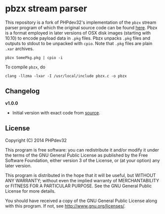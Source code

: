 # pbzx stream parser

This repository is a fork of PHPdev32's implementation of the `pbzx` stream
parser program of which the original source code can be found [here][source].
Pbzx is a format employed in later versions of OSX disk images (starting with
10.10) to encode payload data in `.pkg` files. Pbzx unpacks `.pkg` files and
outputs to stdout to be unpacked with `cpio`. Note that `.pkg` files are plain
`.xar` archives.

    pbzx SomePkg.pkg | cpio -i

  [source]: www.tonymacx86.com/general-help/135458-pbzx-stream-parser.html

To compile `pbzx`, do

    clang -llzma -lxar -I /usr/local/include pbzx.c -o pbzx

## Changelog

__v1.0.0__

- Initial version with exact code from [source].

## License

Copyright (C) 2014  PHPdev32

This program is free software: you can redistribute it and/or modify
it under the terms of the GNU General Public License as published by
the Free Software Foundation, either version 3 of the License, or
(at your option) any later version.

This program is distributed in the hope that it will be useful,
but WITHOUT ANY WARRANTY; without even the implied warranty of
MERCHANTABILITY or FITNESS FOR A PARTICULAR PURPOSE.  See the
GNU General Public License for more details.

You should have received a copy of the GNU General Public License
along with this program.  If not, see <http://www.gnu.org/licenses/>.
